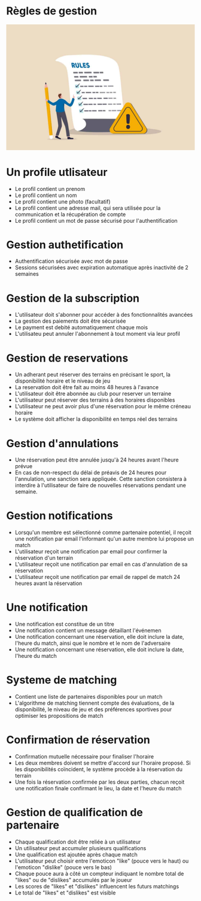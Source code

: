 # Règles de gestion

![gestion rules image](assets/imgs/rules.jpg)


# Un profile utlisateur

- Le profil contient un prenom
- Le profil contient un nom
- Le profil contient une photo (facultatif)
- Le profil contient une adresse mail, qui sera utilisée pour la communication et la récupération de compte
- Le profil contient un mot de passe sécurisé pour l'authentification

# Gestion authetification

- Authentification sécurisée avec mot de passe
- Sessions sécurisées avec expiration automatique après inactivité de 2 semaines


# Gestion de la subscription

- L'utilisateur doit s'abonner pour accéder à des fonctionnalités avancées
- La gestion des paiements doit être sécurisée
- Le payment est debité automatiquement chaque mois
- L'utilisateu peut annuler l'abonnement à tout moment via leur profil


# Gestion de reservations
- Un adherant peut réserver des terrains en précisant le sport, la disponibilité horaire et le niveau de jeu
- La reservation doit être fait au moins 48 heures à l'avance
- L'utilisateur doit être abonnée au club pour reserver un terraine
- L'utilisateur peut réserver des terrains à des horaires disponibles
- L'utilisateur ne peut avoir plus d'une réservation pour le même créneau horaire
- Le système doit afficher la disponibilité en temps réel des terrains


# Gestion d'annulations
- Une réservation peut être annulée jusqu'à 24 heures avant l'heure prévue
- En cas de non-respect du délai de préavis de 24 heures pour l'annulation, une sanction sera appliquée. Cette sanction consistera à interdire à l'utilisateur de faire de nouvelles réservations pendant une semaine.


# Gestion notifications
-  Lorsqu'un membre est sélectionné comme partenaire potentiel, il reçoit une notification par email l'informant qu'un autre membre lui propose un match
- L'utilisateur reçoit une notification par email pour confirmer la réservation d'un terrain
- L'utilisateur reçoit une notification par email en cas d'annulation de sa réservation
- L'utilisateur reçoit une notification par email de rappel de match 24 heures avant la réservation


# Une notification

- Une notification est constitue de un titre
- Une notification contient un message détaillant l'événemen
- Une notification concernant une réservation, elle doit inclure la date, l'heure du match, ainsi que le nombre et le nom de l'adversaire
- Une notification concernant une réservation, elle doit inclure la date, l'heure du match


# Systeme de matching

- Contient une liste de partenaires disponibles pour un match
- L'algorithme de matching tiennent compte des évaluations, de la disponibilité, le niveau de jeu et des préférences sportives pour optimiser les propositions de match


# Confirmation de réservation
- Confirmation mutuelle nécessaire pour finaliser l'horaire
- Les deux membres doivent se mettre d'accord sur l'horaire proposé. Si les disponibilités coïncident, le système procède à la réservation du terrain
- Une fois la réservation confirmée par les deux parties, chacun reçoit une notification finale confirmant le lieu, la date et l'heure du match


# Gestion de qualification de partenaire

- Chaque qualification doit être reliée à un utilisateur
- Un utilisateur peut accumuler plusieurs qualifications
- Une qualification est ajoutée après chaque match
- L'utilisateur peut choisir entre l'emoticon "like" (pouce vers le haut) ou l'emoticon "dislike" (pouce vers le bas)
- Chaque pouce aura à côté un compteur indiquant le nombre total de "likes" ou de "dislikes" accumulés par le joueur
- Les scores de "likes" et "dislikes" influencent les futurs matchings
- Le total de "likes" et "dislikes" est visible